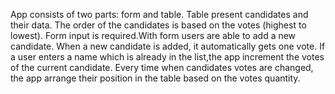 App consists of two parts: form and table. 
Table present candidates and their data. 
The order of the candidates is based on the votes (highest to lowest). 
Form input is required.With form users are able to add a new candidate. 
When a new candidate is added, it automatically gets one vote.
If a user enters a name which is already in the list,the app increment the votes of the current candidate.
Every time when candidates votes are changed, the app  arrange their position in the table based on the votes quantity.